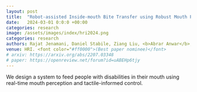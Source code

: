 ```yaml
---
layout: post
title:  "Robot-assisted Inside-mouth Bite Transfer using Robust Mouth Perception and Physical Interaction-Aware Control"
date:   2024-03-01 0:0:0 +00:00
categories: research
image: /assets/images/index/hri2024.png
categories: research
authors: Rajat Jenamani, Daniel Stabile, Ziang Liu, <b>Abrar Anwar</b>, Katherine Dimitropoulou, Tapomayukh Bhattacharjee
venue: HRI. <font color="#ff0000">(Best paper nominee)</font>
# arxiv: https://arxiv.org/abs/2207.03348
# paper: https://openreview.net/forum?id=uABEHp6tjy
---
```


We design a system to feed people with disabilities in their mouth using real-time mouth perception and tactile-informed control.
